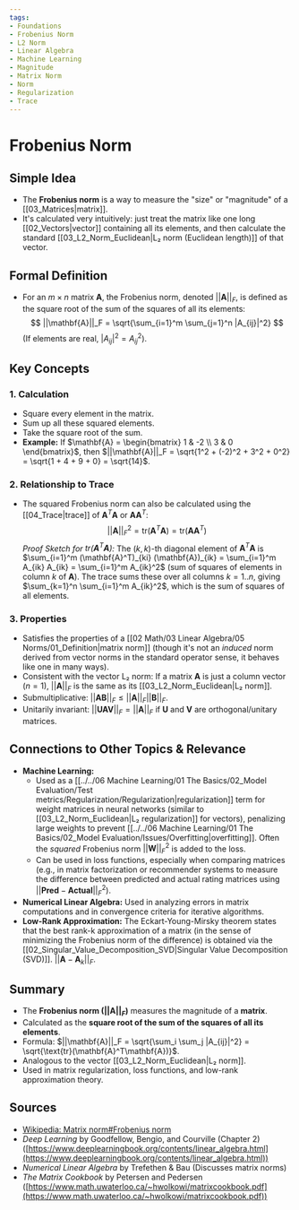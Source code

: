 ```yaml
---
tags:
- Foundations
- Frobenius Norm
- L2 Norm
- Linear Algebra
- Machine Learning
- Magnitude
- Matrix Norm
- Norm
- Regularization
- Trace
---
```


# Frobenius Norm

## Simple Idea
*   The **Frobenius norm** is a way to measure the "size" or "magnitude" of a [[03_Matrices|matrix]].
*   It's calculated very intuitively: just treat the matrix like one long [[02_Vectors|vector]] containing all its elements, and then calculate the standard [[03_L2_Norm_Euclidean|L₂ norm (Euclidean length)]] of that vector.

## Formal Definition
*   For an $m \times n$ matrix $\mathbf{A}$, the Frobenius norm, denoted $||\mathbf{A}||_F$, is defined as the square root of the sum of the squares of all its elements:
    $$ ||\mathbf{A}||_F = \sqrt{\sum_{i=1}^m \sum_{j=1}^n |A_{ij}|^2} $$
    (If elements are real, $|A_{ij}|^2 = A_{ij}^2$).

## Key Concepts

### 1. Calculation
*   Square every element in the matrix.
*   Sum up all these squared elements.
*   Take the square root of the sum.
*   **Example:** If $\mathbf{A} = \begin{bmatrix} 1 & -2 \\ 3 & 0 \end{bmatrix}$, then
    $||\mathbf{A}||_F = \sqrt{1^2 + (-2)^2 + 3^2 + 0^2} = \sqrt{1 + 4 + 9 + 0} = \sqrt{14}$.

### 2. Relationship to Trace
*   The squared Frobenius norm can also be calculated using the [[04_Trace|trace]] of $\mathbf{A}^T\mathbf{A}$ or $\mathbf{A}\mathbf{A}^T$:
    $$ ||\mathbf{A}||_F^2 = \text{tr}(\mathbf{A}^T \mathbf{A}) = \text{tr}(\mathbf{A} \mathbf{A}^T) $$
    *Proof Sketch for $\text{tr}(\mathbf{A}^T\mathbf{A})$:* The $(k, k)$-th diagonal element of $\mathbf{A}^T\mathbf{A}$ is $\sum_{i=1}^m (\mathbf{A}^T)_{ki} (\mathbf{A})_{ik} = \sum_{i=1}^m A_{ik} A_{ik} = \sum_{i=1}^m A_{ik}^2$ (sum of squares of elements in column $k$ of $\mathbf{A}$). The trace sums these over all columns $k=1..n$, giving $\sum_{k=1}^n \sum_{i=1}^m A_{ik}^2$, which is the sum of squares of all elements.

### 3. Properties
*   Satisfies the properties of a [[02 Math/03 Linear Algebra/05 Norms/01_Definition|matrix norm]] (though it's not an *induced* norm derived from vector norms in the standard operator sense, it behaves like one in many ways).
*   Consistent with the vector L₂ norm: If a matrix $\mathbf{A}$ is just a column vector ($n=1$), $||\mathbf{A}||_F$ is the same as its [[03_L2_Norm_Euclidean|L₂ norm]].
*   Submultiplicative: $||\mathbf{AB}||_F \le ||\mathbf{A}||_F ||\mathbf{B}||_F$.
*   Unitarily invariant: $||\mathbf{UAV}||_F = ||\mathbf{A}||_F$ if $\mathbf{U}$ and $\mathbf{V}$ are orthogonal/unitary matrices.

## Connections to Other Topics & Relevance
*   **Machine Learning:**
    *   Used as a [[../../06 Machine Learning/01 The Basics/02_Model Evaluation/Test metrics/Regularization/Regularization|regularization]] term for weight matrices in neural networks (similar to [[03_L2_Norm_Euclidean|L₂ regularization]] for vectors), penalizing large weights to prevent [[../../06 Machine Learning/01 The Basics/02_Model Evaluation/Issues/Overfitting|overfitting]]. Often the *squared* Frobenius norm $||\mathbf{W}||_F^2$ is added to the loss.
    *   Can be used in loss functions, especially when comparing matrices (e.g., in matrix factorization or recommender systems to measure the difference between predicted and actual rating matrices using $||\mathbf{Pred} - \mathbf{Actual}||_F^2$).
*   **Numerical Linear Algebra:** Used in analyzing errors in matrix computations and in convergence criteria for iterative algorithms.
*   **Low-Rank Approximation:** The Eckart-Young-Mirsky theorem states that the best rank-k approximation of a matrix (in the sense of minimizing the Frobenius norm of the difference) is obtained via the [[02_Singular_Value_Decomposition_SVD|Singular Value Decomposition (SVD)]]. $||\mathbf{A} - \mathbf{A}_k||_F$.

## Summary
*   The **Frobenius norm ($||\mathbf{A}||_F$)** measures the magnitude of a **matrix**.
*   Calculated as the **square root of the sum of the squares of all its elements**.
*   Formula: $||\mathbf{A}||_F = \sqrt{\sum_i \sum_j |A_{ij}|^2} = \sqrt{\text{tr}(\mathbf{A}^T\mathbf{A})}$.
*   Analogous to the vector [[03_L2_Norm_Euclidean|L₂ norm]].
*   Used in matrix regularization, loss functions, and low-rank approximation theory.

## Sources
*   [Wikipedia: Matrix norm#Frobenius norm](https://en.wikipedia.org/wiki/Matrix_norm#Frobenius_norm)
*   *Deep Learning* by Goodfellow, Bengio, and Courville (Chapter 2) ([https://www.deeplearningbook.org/contents/linear_algebra.html](https://www.deeplearningbook.org/contents/linear_algebra.html))
*   *Numerical Linear Algebra* by Trefethen & Bau (Discusses matrix norms)
*   *The Matrix Cookbook* by Petersen and Pedersen ([https://www.math.uwaterloo.ca/~hwolkowi/matrixcookbook.pdf](https://www.math.uwaterloo.ca/~hwolkowi/matrixcookbook.pdf))